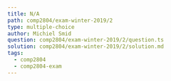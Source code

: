 ```yaml
---
title: N/A
path: comp2804/exam-winter-2019/2
type: multiple-choice
author: Michiel Smid
question: comp2804/exam-winter-2019/2/question.ts
solution: comp2804/exam-winter-2019/2/solution.md
tags:
  - comp2804
  - comp2804-exam
---
```


